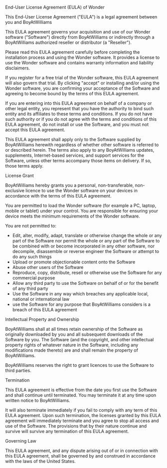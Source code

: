 
End-User License Agreement (EULA) of Wonder

This End-User License Agreement ("EULA") is a legal agreement between you and BoyAtWilliams

This EULA agreement governs your acquisition and use of our Wonder software ("Software") directly from BoyAtWilliams or indirectly through a BoyAtWilliams authorized reseller or distributor (a "Reseller").

Please read this EULA agreement carefully before completing the installation process and using the Wonder software. It provides a license to use the Wonder software and contains warranty information and liability disclaimers.

If you register for a free trial of the Wonder software, this EULA agreement will also govern that trial. By clicking "accept" or installing and/or using the Wonder software, you are confirming your acceptance of the Software and agreeing to become bound by the terms of this EULA agreement.

If you are entering into this EULA agreement on behalf of a company or other legal entity, you represent that you have the authority to bind such entity and its affiliates to these terms and conditions. If you do not have such authority or if you do not agree with the terms and conditions of this EULA agreement, do not install or use the Software, and you must not accept this EULA agreement.

This EULA agreement shall apply only to the Software supplied by BoyAtWilliams herewith regardless of whether other software is referred to or described herein. The terms also apply to any BoyAtWilliams updates, supplements, Internet-based services, and support services for the Software, unless other terms accompany those items on delivery. If so, those terms apply.

License Grant

BoyAtWilliams hereby grants you a personal, non-transferable, non-exclusive licence to use the Wonder software on your devices in accordance with the terms of this EULA agreement.

You are permitted to load the Wonder software (for example a PC, laptop, mobile or tablet) under your control. You are responsible for ensuring your device meets the minimum requirements of the Wonder software.

You are not permitted to:


- Edit, alter, modify, adapt, translate or otherwise change the whole or any part of the Software nor permit the whole or any part of the Software to be combined with or become incorporated in any other software, nor decompile, disassemble or reverse engineer the Software or attempt to do any such things
- Upload or promote objectionable content onto the Software 
- Abuse other users of the Software
- Reproduce, copy, distribute, resell or otherwise use the Software for any commercial purpose
- Allow any third party to use the Software on behalf of or for the benefit of any third party
- Use the Software in any way which breaches any applicable local, national or international law
- use the Software for any purpose that BoyAtWilliams considers is a breach of this EULA agreement


Intellectual Property and Ownership

BoyAtWilliams shall at all times retain ownership of the Software as originally downloaded by you and all subsequent downloads of the Software by you. The Software (and the copyright, and other intellectual property rights of whatever nature in the Software, including any modifications made thereto) are and shall remain the property of BoyAtWilliams.

BoyAtWilliams reserves the right to grant licences to use the Software to third parties.

Termination

This EULA agreement is effective from the date you first use the Software and shall continue until terminated. You may terminate it at any time upon written notice to BoyAtWilliams.


It will also terminate immediately if you fail to comply with any term of this EULA agreement. Upon such termination, the licenses granted by this EULA agreement will immediately terminate and you agree to stop all access and use of the Software. The provisions that by their nature continue and survive will survive any termination of this EULA agreement.

Governing Law

This EULA agreement, and any dispute arising out of or in connection with this EULA agreement, shall be governed by and construed in accordance with the laws of the United States.
